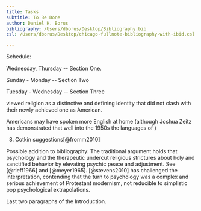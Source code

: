 ```yaml
---
title: Tasks
subtitle: To Be Done
author: Daniel H. Borus
bibliography: /Users/dborus/Desktop/Bibliography.bib
csl: /Users/dborus/Desktop/chicago-fullnote-bibliography-with-ibid.csl

---
```


Schedule:

Wednesday, Thursday -- Section One.

Sunday - Monday -- Section Two

Tuesday - Wednesday -- Section Three



viewed religion as a distinctive and defining identity that did not clash with their newly achieved one as American.

Americans may have spoken more English at home (although Joshua Zeitz has demonstrated that well into the 1950s the languages of )



8. Cotkin suggestions[@fromm2010]

Possible addition to bibliography: The traditional argument holds that psychology and the therapeutic undercut religious strictures about holy and sanctified behavior by elevating psychic peace and adjustment. See [@rieff1966] and [@meyer1965]. [@stevens2010] has challenged the interpretation, contending that the turn to psychology was a complex and serious achievement of Protestant modernism, not reducible to simplistic pop psychological extrapolations.


Last two paragraphs of the Introduction.
